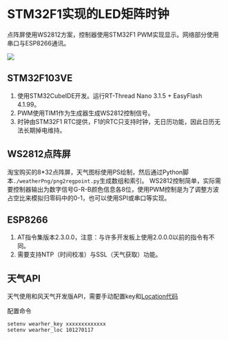 # STM32F1实现的LED矩阵时钟

点阵屏使用WS2812方案，控制器使用STM32F1 PWM实现显示。网络部分使用串口与ESP8266通讯。

![](./VID_20211024_214231.gif)

## STM32F103VE

1. 使用STM32CubeIDE开发。运行RT-Thread Nano 3.1.5 + EasyFlash 4.1.99。
2. PWM使用TIM1作为生成器生成WS2812控制信号。
3. 时钟由STM32F1 RTC提供，F1的RTC只支持时钟，无日历功能，因此日历无法长期掉电维持。

## WS2812点阵屏

淘宝购买的8*32点阵屏，天气图标使用PS绘制，然后通过Python脚本`./weatherPng/png2regpoint.py`生成数组和索引。
WS2812控制简单，实际需要控制器输出为数字信号G-R-B颜色信息各8位，使用PWM控制是为了调整方波占空比来模拟归零码中的0-1，也可以使用SPI或串口等实现。

## ESP8266

1. AT指令集版本2.3.0.0，注意：与许多开发板上使用2.0.0.0以前的指令有不同。
2. 需要支持NTP（时间校准）与SSL（天气获取）功能。

## 天气API

天气使用和风天气开发版API，需要手动配置key和[Location代码](https://github.com/qwd/LocationList/blob/master/China-City-List-latest.csv)

配置命令

```shell
setenv wearher_key xxxxxxxxxxxxx
setenv wearher_loc 101270117
```